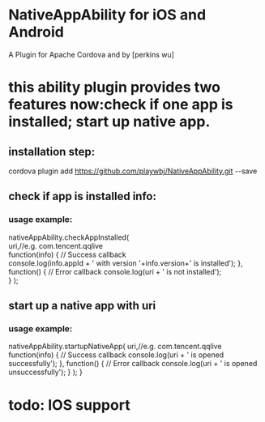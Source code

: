 # NativeAppAbility for iOS and Android

A Plugin for Apache Cordova and by [perkins wu]

# this ability plugin provides two features now:check if one app is installed; start up native app.
## installation step:

  cordova plugin add https://github.com/playwbj/NativeAppAbility.git --save

## check if app is installed info:
### usage example:

nativeAppAbility.checkAppInstalled( </br>
			uri,//e.g. com.tencent.qqlive       
			function(info) {  // Success callback				
        console.log(info.appId + ' with version '+info.version+' is installed');
			},
			function() {  // Error callback
				console.log(uri + ' is not installed');				
			}
		);
    
## start up a native app with uri
### usage example:

nativeAppAbility.startupNativeApp(
			uri,//e.g. com.tencent.qqlive 
			function(info) {  // Success callback
				console.log(uri + ' is opened successfully');
			},
			function() {  // Error callback
				console.log(uri + ' is opened unsuccessfully');
			}
		);
	}

# todo: IOS support
